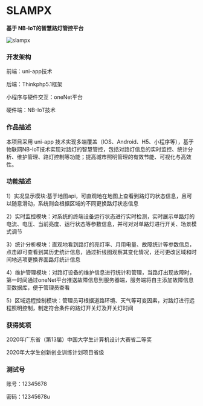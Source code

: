 # SLAMPX
**基于 NB-IoT的智慧路灯管控平台**

![slampx](https://service.dashanwai.cn/public/gh_slampx.jpg)

### 开发架构
前端：uni-app技术

后端：Thinkphp5.1框架

小程序与硬件交互：oneNet平台

硬件端：NB-IoT技术

### 作品描述
本项目采用 uni-app 技术实现多端覆盖（IOS、Android、H5、小程序等），基于物联网NB-IoT技术实现对路灯的智慧管控，包括对路灯信息的实时监控、统计分析、维护管理、路灯控制等功能；提高城市照明管理的有效节能、可视化与高效性。

### 功能描述
1）实况显示模块:基于地图api，可直观地在地图上查看到路灯的状态信息，且可以随意滑动，系统则会根据区域的不同更换路灯状态信息

2）实时监控模块：对系统的终端设备运行状态进行实时检测，实时展示单路灯的电流、电压、当前亮度、运行状态等参数信息，并可对对单路灯进行开关、场景模式调节

3）统计分析模块：直观地看到路灯的亮灯率、月用电量、故障统计等参数信息，点击即可查看到其历史统计信息，通过折线图观察其变化情况，还可更改区域和时间地选项更换界面路灯统计信息

4）维护管理模块：对路灯设备的维护信息进行统计和管理，当路灯出现故障时，第一时间通过oneNet平台推送故障信息到服务器端，服务端将自主添加故障信息至数据库，便于管理员查看

5）区域远程控制模块：管理员可根据道路环境、天气等可变因素，对路灯进行远程照明控制，制定符合条件的路灯开关灯及开关灯时间

### 获得奖项
2020年广东省（第13届）中国大学生计算机设计大赛省二等奖

2020年大学生创新创业训练计划项目省级

### 测试号
账号：12345678

密码：12345678u
